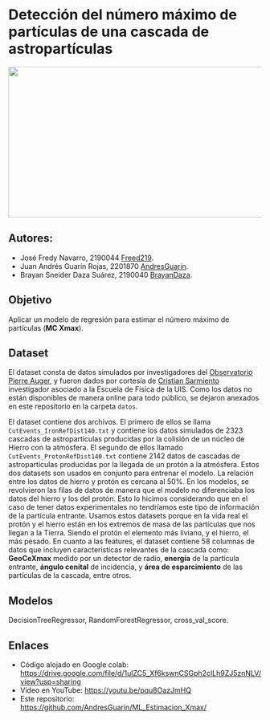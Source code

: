 # **Detección del número máximo de partículas de una cascada de astropartículas**
<center>
<img src="https://drive.google.com/uc?id=1ZWClpEv4nsRthBfZAwgXH7S-5Hm6rnLB" width="800px" height="300px">
</center>

## **Autores:**
* José Fredy Navarro, 2190044 [Freed219](https://github.com/Freed219).
* Juan Andrés Guarín Rojas, 2201870 [AndresGuarin](https://github.com/AndresGuarin/).
* Brayan Sneider Daza Suárez, 2190040 [BrayanDaza](https://github.com/BrayanDaza).

## **Objetivo**
Aplicar un modelo de regresión para estimar el número máximo de partículas (**MC Xmax**).

## **Dataset** 
El dataset consta de datos simulados por investigadores del [Observatorio Pierre Auger](https://www.auger.org/), y fueron dados por cortesía de [Cristian Sarmiento](https://github.com/csarmiento03) investigador asociado a la Escuela de Física de la UIS. Como los datos no están disponibles de manera online para todo público, se dejaron anexados en este repositorio en la carpeta ```datos```.

El dataset contiene dos archivos. El primero de ellos se llama ```CutEvents_IronRefDist140.txt``` y contiene los datos simulados de 2323 cascadas de astropartículas producidas por la colisión de un núcleo de Hierro con la atmósfera. El segundo de ellos llamado ```CutEvents_ProtonRefDist140.txt``` contiene 2142 datos de cascadas de astropartículas producidas por la llegada de un protón a la atmósfera. Estos dos datasets son usados en conjunto para entrenar el modelo. La relación entre los datos de hierro y protón es cercana al 50%. En los modelos, se revolvieron las filas de datos de manera que el modelo no diferenciaba los datos del hierro y los del protón. Esto lo hicimos considerando que en el caso de tener datos experimentales no tendríamos este tipo de información de la partícula entrante. Usamos estos datasets porque en la vida real el protón y el hierro están en los extremos de masa de las partículas que nos llegan a la Tierra. Siendo el protón el elemento más liviano, y el hierro, el más pesado. En cuanto a las features, el dataset contiene 58 columnas de datos que incluyen caracteristícas relevantes de la cascada como: **GeoCeXmax** medido por un detector de radio, **energía** de la partícula entrante, **ángulo cenital** de incidencia, y **área de esparcimiento** de las partículas de la cascada, entre otros.

## **Modelos**
DecisionTreeRegressor, RandomForestRegressor, cross_val_score.

## **Enlaces**
* Código alojado en Google colab: https://drive.google.com/file/d/1ulZC5_Xf6kswnCSGph2clLh9ZJ5znNLV/view?usp=sharing
* Vídeo en YouTube: https://youtu.be/pqu8OazJmHQ
* Este repositorio: https://github.com/AndresGuarin/ML_Estimacion_Xmax/
